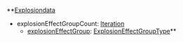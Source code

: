 **[Explosiondata](EntrenchmentExplosiondata.md)
  * explosionEffectGroupCount: [Iteration](Iteration.md)
    * [explosionEffectGroup](EntrenchmentExplosionEffectGroupType.md): [ExplosionEffectGroupType](ExplosionEffectGroupType.md)**
